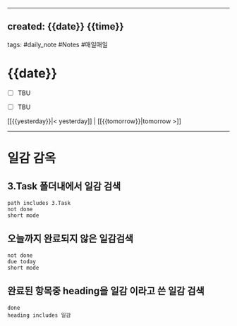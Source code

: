
---  
created: {{date}} {{time}}  
---  
tags: #daily_note  #Notes #매일매일
  
# {{date}}  
- [ ] TBU  
- [ ] TBU  
  
  
[[{{yesterday}}|< yesterday]] | [[{{tomorrow}}|tomorrow >]]  
  
---  
# 일감 감옥  

## 3.Task 폴더내에서 일감 검색
```tasks  
path includes 3.Task  
not done  
short mode  
```

## 오늘까지 완료되지 않은 일감검색
```tasks  
not done  
due today
short mode
```



## 완료된 항목중 heading을 일감 이라고 쓴 일감 검색
```tasks
done
heading includes 일감
```

